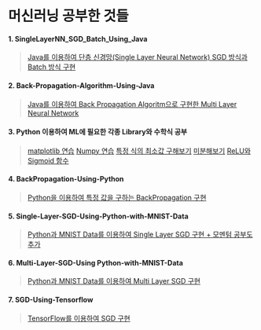 # 머신러닝 공부한 것들
#### 1. SingleLayerNN_SGD_Batch_Using_Java 
> [Java를 이용하여 단층 신경망(Single Layer Neural Network) SGD 방식과 Batch 방식 구현](https://github.com/jis1218/SingleLayerNN_SGD_Batch_Using_Java)

#### 2. Back-Propagation-Algorithm-Using-Java 
> [Java를 이용하여 Back Propagation Algoritm으로 구현한 Multi Layer Neural Network](https://github.com/jis1218/Back-Propagation-Algorithm-Using-Java)
    
#### 3. Python 이용하여 ML에 필요한 각종 Library와 수학식 공부
> [matplotlib 연습](https://github.com/jis1218/Python-matplotlib-prac)
> [Numpy 연습](https://github.com/jis1218/Python-Numpy-Prac)
> [특정 식의 최소값 구해보기](https://github.com/jis1218/Python-Machine-Learning-Practice)
> [미분해보기](https://github.com/jis1218/Differentiation-Using-Python)
> [ReLU와 Sigmoid 함수](https://github.com/jis1218/Activation-Function)

#### 4. BackPropagation-Using-Python
> [Python을 이용하여 특정 값을 구하는 BackPropagation 구현](https://github.com/jis1218/BackPropagation-Using-Python)

#### 5. Single-Layer-SGD-Using-Python-with-MNIST-Data 
> [Python과 MNIST Data를 이용하여 Single Layer SGD 구현 + 모멘텀 공부도 추가](https://github.com/jis1218/Single-Layer-SGD-Using-Python-with-MNIST-Data)


#### 6. Multi-Layer-SGD-Using Python-with-MNIST-Data
> [Python과 MNIST Data를 이용하여 Multi Layer SGD 구현](https://github.com/jis1218/BackPropagation-Using-Python-Using-MNIST/tree/master/BackPropa)

#### 7. SGD-Using-Tensorflow 
> [TensorFlow를 이용하여 SGD 구현](https://github.com/jis1218/SGD-Using-Tensorflow)
